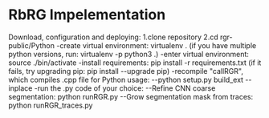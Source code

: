 # RbRG Impelementation
Download, configuration and deploying:
1.clone repository
    2.cd rgr-public/Python
    -create virtual environment: virtualenv . (if you have multiple python versions, run: virtualenv -p python3 .)
    -enter virtual environment: source ./bin/activate
    -install requirements: pip install -r requirements.txt (if it fails, try upgrading pip: pip install --upgrade pip)
    -recompile "callRGR", which compiles .cpp file for Python usage:
        --python setup.py build_ext --inplace
    -run the .py code of your choice:
        --Refine CNN coarse segmentation: python runRGR.py
        --Grow segmentation mask from traces: python runRGR_traces.py
